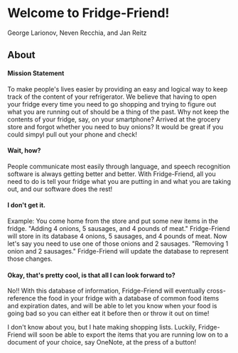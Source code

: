 # Welcome to Fridge-Friend!

George Larionov, Neven Recchia, and Jan Reitz

## About

#### Mission Statement
To make people's lives easier by providing an easy and logical way to keep track
of the content of your refrigerator. We believe that having to open your fridge 
every time you need to go shopping and trying to figure out what you are running
out of should be a thing of the past. Why not keep the contents of your fridge,
say, on your smartphone? Arrived at the grocery store and forgot whether you need
to buy onions? It would be great if you could simpyl pull out your phone and check!

#### Wait, how?
People communicate most easily through language, and speech recognition software
is always getting better and better. With Fridge-Friend, all you need to do is 
tell your fridge what you are putting in and what you are taking out, and our
software does the rest!

#### I don't get it.
Example: You come home from the store and put some new items in the fridge.
    "Adding 4 onions, 5 sausages, and 4 pounds of meat."
  Fridge-Friend will store in its database 4 onions, 5 sausages, and 4 pounds of
  meat. 
  Now let's say you need to use one of those onions and 2 sausages.
    "Removing 1 onion and 2 sausages."
  Fridge-Friend will update the database to represent those changes.
  
#### Okay, that's pretty cool, is that all I can look forward to?
No!! With this database of information, Fridge-Friend will eventually cross-reference
the food in your fridge with a database of common food items and expiration dates,
and will be able to let you know when your food is going bad so you can either
eat it before then or throw it out on time! 

I don't know about you, but I hate making shopping lists. Luckily, Fridge-Friend
will soon be able to export the items that you are running low on to a document
of your choice, say OneNote, at the press of a button!